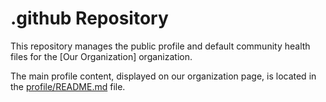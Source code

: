# .github Repository

This repository manages the public profile and default community health files for the [Our Organization] organization.

The main profile content, displayed on our organization page, is located in the [profile/README.md](profile/README.md) file.